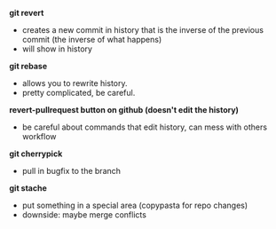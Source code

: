 **git revert**
- creates a new commit in history that is the inverse of the previous commit (the inverse of what happens)
- will show in history 

**git rebase**
- allows you to rewrite history.
- pretty complicated, be careful.

**revert-pullrequest button on github (doesn't edit the history)**
- be careful about commands that edit history, can mess with others workflow 

**git cherrypick**
- pull in bugfix to the branch

**git stache**
- put something in a special area (copypasta for repo changes)
- downside: maybe merge conflicts
